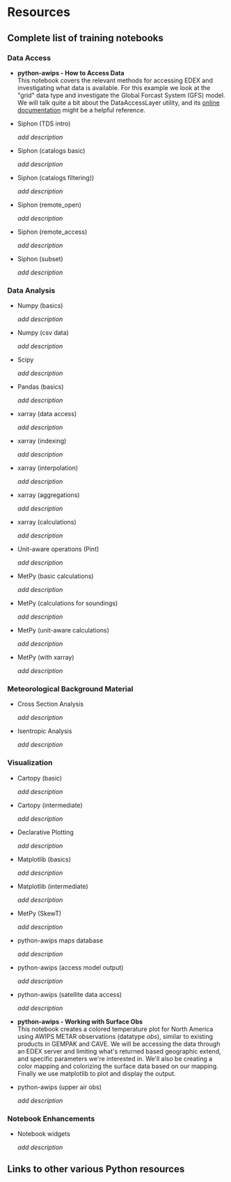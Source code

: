 Resources
=========

## Complete list of training notebooks

### Data Access

* **python-awips - How to Access Data**   
  This notebook covers the relevant methods for accessing EDEX and investigating what data is available. For this example we look at the "grid" data type and investigate the Global Forcast System (GFS) model. We will talk quite a bit about the DataAccessLayer utility, and its [online documentation](http://unidata.github.io/python-awips/api/DataAccessLayer.html#) might be a helpful reference.

* Siphon (TDS intro)

  _add description_

* Siphon (catalogs basic)

  _add description_

* Siphon (catalogs filtering))

  _add description_

* Siphon (remote_open)

  _add description_

* Siphon (remote_access)

  _add description_

* Siphon (subset)

  _add description_

### Data Analysis
* Numpy (basics)

  _add description_

* Numpy (csv data)

  _add description_

* Scipy

  _add description_

* Pandas (basics)

  _add description_

* xarray (data access)

  _add description_

* xarray (indexing)

  _add description_

* xarray (interpolation)

  _add description_

* xarray (aggregations)

  _add description_

* xarray (calculations)

  _add description_

* Unit-aware operations (Pint)

  _add description_

* MetPy (basic calculations)

  _add description_

* MetPy (calculations for soundings)

  _add description_

* MetPy (unit-aware calculations)

  _add description_

* MetPy (with xarray)

  _add description_

### Meteorological Background Material
* Cross Section Analysis

  _add description_

* Isentropic Analysis

  _add description_

### Visualization
* Cartopy (basic)

  _add description_

* Cartopy (intermediate)

  _add description_

* Declarative Plotting

  _add description_

* Matplotlib (basics)

  _add description_

* Matplotlib (intermediate)

  _add description_

* MetPy (SkewT)

  _add description_

* python-awips maps database

  _add description_
  
* python-awips (access model output)

  _add description_

* python-awips (satellite data access)

  _add description_

* **python-awips - Working with Surface Obs**  
  This notebook creates a colored temperature plot for North America using AWIPS METAR observations (datatype *obs*), similar to existing products in GEMPAK and CAVE. We will be accessing the data through an EDEX server and limiting what's returned based geographic extend, and specific parameters we're interested in.  We'll also be creating a color mapping and colorizing the surface data based on our mapping.  Finally we use matplotlib to plot and display the output.

* python-awips (upper air obs)

  _add description_

### Notebook Enhancements
* Notebook widgets

  _add description_

## Links to other various Python resources
